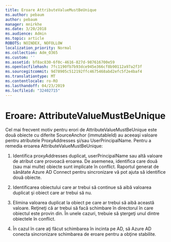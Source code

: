 ```yaml
---
title: Eroare AttributeValueMustBeUnique
ms.author: pebaum
author: pebaum
manager: mnirkhe
ms.date: 3/20/2018
ms.audience: Admin
ms.topic: article
ROBOTS: NOINDEX, NOFOLLOW
localization_priority: Normal
ms.collection: Adm_O365
ms.custom: ''
ms.assetid: bf8ac830-6f0c-4616-827d-987616700e59
ms.openlocfilehash: 7fc1190fb7b93dce945e366cf8b90112a97a2f3f
ms.sourcegitcommit: 9d78905c512192ffc4675468abd2efc5f2e4baf4
ms.translationtype: MT
ms.contentlocale: ro-RO
ms.lasthandoff: 04/23/2019
ms.locfileid: "32402715"
---
```

# <a name="error-attributevaluemustbeunique"></a>Eroare: AttributeValueMustBeUnique

Cel mai frecvent motiv pentru erori de AttributeValueMustBeUnique este două obiecte cu diferite SourceAnchor (immutableId) au aceeaşi valoare pentru atributele ProxyAddresses şi/sau UserPrincipalName. Pentru a remedia eroarea AttributeValueMustBeUnique:
  
1. Identifica proxyAddresses duplicat, userPrincipalName sau altă valoare de atribut care provoacă eroarea. De asemenea, identifica care două (sau mai multe) obiecte sunt implicate în conflict. Raportul generat de sănătate Azure AD Connect pentru sincronizare vă pot ajuta să identifice două obiecte.
    
2. Identificarea obiectului care ar trebui să continue să aibă valoarea duplicat şi obiect care ar trebui să nu.
    
3. Elimina valoarea duplicat la obiect pe care ar trebui să aibă această valoare. Reţineţi că ar trebui să facă schimbare în directorul în care obiectul este provin din. În unele cazuri, trebuie să ştergeţi unul dintre obiectele în conflict.
    
4. În cazul în care aţi făcut schimbarea în incinta pe AD, să Azure AD conecta sincronizare schimbarea de eroare pentru a obţine stabilite.
    

